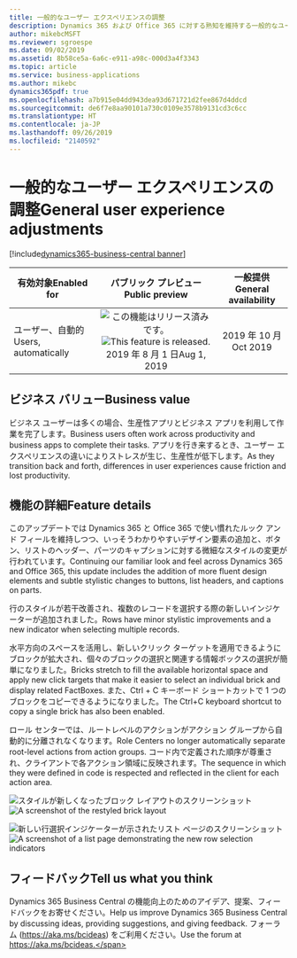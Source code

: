 ```yaml
---
title: 一般的なユーザー エクスペリエンスの調整
description: Dynamics 365 および Office 365 に対する熟知を維持する一般的なユーザー エクスペリエンスの調整。
author: mikebcMSFT
ms.reviewer: sgroespe
ms.date: 09/02/2019
ms.assetid: 8b58ce5a-6a6c-e911-a98c-000d3a4f3343
ms.topic: article
ms.service: business-applications
ms.author: mikebc
dynamics365pdf: true
ms.openlocfilehash: a7b915e04dd943dea93d671721d2fee867d4ddcd
ms.sourcegitcommit: de6f7e8aa90101a730c0109e3578b9131cd3c6cc
ms.translationtype: HT
ms.contentlocale: ja-JP
ms.lasthandoff: 09/26/2019
ms.locfileid: "2140592"
---
```

# <a name="general-user-experience-adjustments"></a><span data-ttu-id="c41c9-103">一般的なユーザー エクスペリエンスの調整</span><span class="sxs-lookup"><span data-stu-id="c41c9-103">General user experience adjustments</span></span>
[!include[dynamics365-business-central banner](../includes/dynamics365-business-central.md)]

| <span data-ttu-id="c41c9-104">有効対象</span><span class="sxs-lookup"><span data-stu-id="c41c9-104">Enabled for</span></span>    |  <span data-ttu-id="c41c9-105">パブリック プレビュー</span><span class="sxs-lookup"><span data-stu-id="c41c9-105">Public preview</span></span> | <span data-ttu-id="c41c9-106">一般提供</span><span class="sxs-lookup"><span data-stu-id="c41c9-106">General availability</span></span> | 
| ---------- | :----------: |:----------: |
|<span data-ttu-id="c41c9-107">ユーザー、自動的</span><span class="sxs-lookup"><span data-stu-id="c41c9-107">Users, automatically</span></span>|<span data-ttu-id="c41c9-108">![この機能はリリース済みです。](/dynamics365-release-plan/media/green-checkmark.png "この機能はリリース済みです。")</span><span class="sxs-lookup"><span data-stu-id="c41c9-108">![This feature is released.](/dynamics365-release-plan/media/green-checkmark.png "This feature is released.")</span></span> <span data-ttu-id="c41c9-109">2019 年 8 月 1 日</span><span class="sxs-lookup"><span data-stu-id="c41c9-109">Aug 1, 2019</span></span>| <span data-ttu-id="c41c9-110">2019 年 10 月</span><span class="sxs-lookup"><span data-stu-id="c41c9-110">Oct 2019</span></span>|


## <a name="business-value"></a><span data-ttu-id="c41c9-111">ビジネス バリュー</span><span class="sxs-lookup"><span data-stu-id="c41c9-111">Business value</span></span>
<!-- bv start -->
<span data-ttu-id="c41c9-112">ビジネス ユーザーは多くの場合、生産性アプリとビジネス アプリを利用して作業を完了します。</span><span class="sxs-lookup"><span data-stu-id="c41c9-112">Business users often work across productivity and business apps to complete their tasks.</span></span> <span data-ttu-id="c41c9-113">アプリを行き来するとき、ユーザー エクスペリエンスの違いによりストレスが生じ、生産性が低下します。</span><span class="sxs-lookup"><span data-stu-id="c41c9-113">As they transition back and forth, differences in user experiences cause friction and lost productivity.</span></span>
<!-- bv end -->



## <a name="feature-details"></a><span data-ttu-id="c41c9-114">機能の詳細</span><span class="sxs-lookup"><span data-stu-id="c41c9-114">Feature details</span></span>
<!--feature detail start -->
<span data-ttu-id="c41c9-115">このアップデートでは Dynamics 365 と Office 365 で使い慣れたルック アンド フィールを維持しつつ、いっそうわかりやすいデザイン要素の追加と、ボタン、リストのヘッダー、パーツのキャプションに対する微細なスタイルの変更が行われています。</span><span class="sxs-lookup"><span data-stu-id="c41c9-115">Continuing our familiar look and feel across Dynamics 365 and Office 365, this update includes the addition of more fluent design elements and subtle stylistic changes to buttons, list headers, and captions on parts.</span></span>

<span data-ttu-id="c41c9-116">行のスタイルが若干改善され、複数のレコードを選択する際の新しいインジケーターが追加されました。</span><span class="sxs-lookup"><span data-stu-id="c41c9-116">Rows have minor stylistic improvements and a new indicator when selecting multiple records.</span></span>

<span data-ttu-id="c41c9-117">水平方向のスペースを活用し、新しいクリック ターゲットを適用できるようにブロックが拡大され、個々のブロックの選択と関連する情報ボックスの選択が簡単になりました。</span><span class="sxs-lookup"><span data-stu-id="c41c9-117">Bricks stretch to fill the available horizontal space and apply new click targets that make it easier to select an individual brick and display related FactBoxes.</span></span> <span data-ttu-id="c41c9-118">また、Ctrl + C キーボード ショートカットで 1 つのブロックをコピーできるようになりました。</span><span class="sxs-lookup"><span data-stu-id="c41c9-118">The Ctrl+C keyboard shortcut to copy a single brick has also been enabled.</span></span>

<span data-ttu-id="c41c9-119">ロール センターでは、ルートレベルのアクションがアクション グループから自動的に分離されなくなります。</span><span class="sxs-lookup"><span data-stu-id="c41c9-119">Role Centers no longer automatically separate root-level actions from action groups.</span></span> <span data-ttu-id="c41c9-120">コード内で定義された順序が尊重され、クライアントで各アクション領域に反映されます。</span><span class="sxs-lookup"><span data-stu-id="c41c9-120">The sequence in which they were defined in code is respected and reflected in the client for each action area.</span></span>
<!--feature detail end -->

<span data-ttu-id="c41c9-121">![スタイルが新しくなったブロック レイアウトのスクリーンショット](media/bricks-3000x2000.png "スタイルが新しくなったブロック レイアウトのスクリーンショット")</span><span class="sxs-lookup"><span data-stu-id="c41c9-121">![A screenshot of the restyled brick layout](media/bricks-3000x2000.png "A screenshot of the restyled brick layout")</span></span>
<!-- Picture 1 -->
<span data-ttu-id="c41c9-122">![新しい行選択インジケーターが示されたリスト ページのスクリーンショット](media/rows-3000x2000.png "新しい行選択インジケーターが示されたリスト ページのスクリーンショット")</span><span class="sxs-lookup"><span data-stu-id="c41c9-122">![A screenshot of a list page demonstrating the new row selection indicators](media/rows-3000x2000.png "A screenshot of a list page demonstrating the new row selection indicators")</span></span>
<!-- Picture 2 -->







## <a name="tell-us-what-you-think"></a><span data-ttu-id="c41c9-123">フィードバック</span><span class="sxs-lookup"><span data-stu-id="c41c9-123">Tell us what you think</span></span>
<span data-ttu-id="c41c9-124">Dynamics 365 Business Central の機能向上のためのアイデア、提案、フィードバックをお寄せください。</span><span class="sxs-lookup"><span data-stu-id="c41c9-124">Help us improve Dynamics 365 Business Central by discussing ideas, providing suggestions, and giving feedback.</span></span> <span data-ttu-id="c41c9-125">フォーラム (https://aka.ms/bcideas) をご利用ください。</span><span class="sxs-lookup"><span data-stu-id="c41c9-125">Use the forum at https://aka.ms/bcideas.</span></span>



